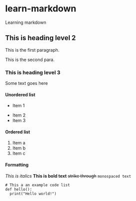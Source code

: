 # learn-markdown
Learning markdown

## This is heading level 2 
This is the first paragraph.

This is the second para.

### This is heading level 3
Some text goes here

#### Unordered list
+ Item 1
- Item 2
- Item 3

#### Ordered list
1. Item a
2. Item b
3. Item c

#### Formatting
*This is italics*
**This is bold text**
~~strike through~~
`monospaced text`

```
# This a an example code list
def hello():
  print("Hello world!")
```
